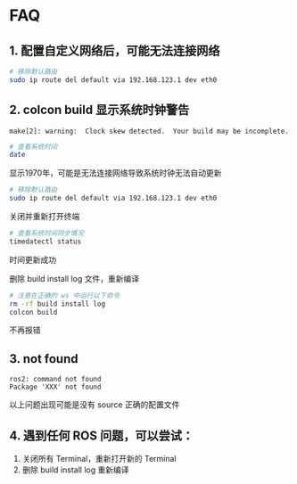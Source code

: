 # FAQ


## 1. 配置自定义网络后，可能无法连接网络

```sh
# 移除默认路由
sudo ip route del default via 192.168.123.1 dev eth0
```


## 2. colcon build 显示系统时钟警告

```
make[2]: warning:  Clock skew detected.  Your build may be incomplete.
```

```sh
# 查看系统时间
date
```
显示1970年，可能是无法连接网络导致系统时钟无法自动更新

```sh
# 移除默认路由
sudo ip route del default via 192.168.123.1 dev eth0
```

关闭并重新打开终端
```sh
# 查看系统时间同步情况
timedatectl status
```
时间更新成功

删除 build install log 文件，重新编译
```sh
# 注意在正确的 ws 中运行以下命令
rm -rf build install log
colcon build
```
不再报错


## 3. not found
```
ros2: command not found
Package 'XXX' not found
```
以上问题出现可能是没有 source 正确的配置文件



## 4. 遇到任何 ROS 问题，可以尝试：

1. 关闭所有 Terminal，重新打开新的 Terminal
2. 删除 build install log 重新编译